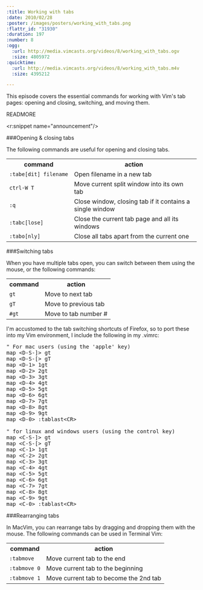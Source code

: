 ```yaml
--- 
:title: Working with tabs
:date: 2010/02/28
:poster: /images/posters/working_with_tabs.png
:flattr_id: "31930"
:duration: 197
:number: 8
:ogg: 
  :url: http://media.vimcasts.org/videos/8/working_with_tabs.ogv
  :size: 4805972
:quicktime: 
  :url: http://media.vimcasts.org/videos/8/working_with_tabs.m4v
  :size: 4395212

---
```


This episode covers the essential commands for working with Vim's tab pages: opening and closing, switching, and moving them.


READMORE

<r:snippet name="announcement"/>

###Opening & closing tabs

The following commands are useful for opening and closing tabs.

<table>
   <tr>
       <th>command</th>
       <th>action</th>
   </tr>
   <tr>
       <td><code>:tabe[dit]&nbsp;filename</code></td>
       <td>Open filename in a new tab</td>
   </tr>
   <tr>
       <td><code>ctrl-W T</code></td>
       <td>Move current split window into its own tab</td>
   </tr>
   <tr>
       <td><code>:q</code></td>
       <td>Close window, closing tab if it contains a single window</td>
   </tr>
   <tr>
       <td><code>:tabc[lose]</code></td>
       <td>Close the current tab page and all its windows</td>
   </tr>
   <tr>
       <td><code>:tabo[nly]</code></td>
       <td>Close all tabs apart from the current one</td>
   </tr>
</table>


###Switching tabs

When you have multiple tabs open, you can switch between them using the mouse, or the following commands:

<table>
   <tr>
       <th>command</th>
       <th>action</th>
   </tr>
   <tr>
       <td><code>gt</code></td>
       <td>Move to next tab</td>
   </tr>
   <tr>
       <td><code>gT</code></td>
       <td>Move to previous tab</td>
   </tr>
   <tr>
       <td><code>#gt</code></td>
       <td>Move to tab number #</td>
   </tr>
</table>

I'm accustomed to the tab switching shortcuts of Firefox, so to port these into my Vim environment, I include the following in my .vimrc:

<pre class="brush: vimscript">
" For mac users (using the 'apple' key)
map &lt;D-S-]&gt; gt
map &lt;D-S-[&gt; gT
map &lt;D-1&gt; 1gt
map &lt;D-2&gt; 2gt
map &lt;D-3&gt; 3gt
map &lt;D-4&gt; 4gt
map &lt;D-5&gt; 5gt
map &lt;D-6&gt; 6gt
map &lt;D-7&gt; 7gt
map &lt;D-8&gt; 8gt
map &lt;D-9&gt; 9gt
map &lt;D-0&gt; :tablast&lt;CR&gt;

&quot; for linux and windows users (using the control key)
map &lt;C-S-]&gt; gt
map &lt;C-S-[&gt; gT
map &lt;C-1&gt; 1gt
map &lt;C-2&gt; 2gt
map &lt;C-3&gt; 3gt
map &lt;C-4&gt; 4gt
map &lt;C-5&gt; 5gt
map &lt;C-6&gt; 6gt
map &lt;C-7&gt; 7gt
map &lt;C-8&gt; 8gt
map &lt;C-9&gt; 9gt
map &lt;C-0&gt; :tablast&lt;CR&gt;
</pre>

###Rearranging tabs

In MacVim, you can rearrange tabs by dragging and dropping them with the mouse. The following commands can be used in Terminal Vim:

<table>
   <tr>
       <th>command</th>
       <th>action</th>
   </tr>
   <tr>
       <td><code>:tabmove</code></td>
       <td>Move current tab to the end</td>
   </tr>
   <tr>
       <td><code>:tabmove 0</code></td>
       <td>Move current tab to the beginning</td>
   </tr>
   <tr>
       <td><code>:tabmove 1</code></td>
       <td>Move current tab to become the 2nd tab</td>
   </tr>
</table>


